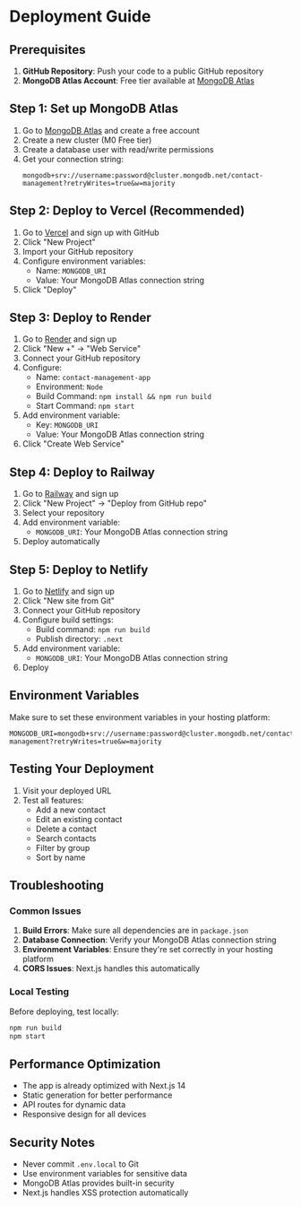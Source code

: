 # Deployment Guide

## Prerequisites

1. **GitHub Repository**: Push your code to a public GitHub repository
2. **MongoDB Atlas Account**: Free tier available at [MongoDB Atlas](https://www.mongodb.com/atlas)

## Step 1: Set up MongoDB Atlas

1. Go to [MongoDB Atlas](https://www.mongodb.com/atlas) and create a free account
2. Create a new cluster (M0 Free tier)
3. Create a database user with read/write permissions
4. Get your connection string:
   ```
   mongodb+srv://username:password@cluster.mongodb.net/contact-management?retryWrites=true&w=majority
   ```

## Step 2: Deploy to Vercel (Recommended)

1. Go to [Vercel](https://vercel.com) and sign up with GitHub
2. Click "New Project"
3. Import your GitHub repository
4. Configure environment variables:
   - Name: `MONGODB_URI`
   - Value: Your MongoDB Atlas connection string
5. Click "Deploy"

## Step 3: Deploy to Render

1. Go to [Render](https://render.com) and sign up
2. Click "New +" → "Web Service"
3. Connect your GitHub repository
4. Configure:
   - Name: `contact-management-app`
   - Environment: `Node`
   - Build Command: `npm install && npm run build`
   - Start Command: `npm start`
5. Add environment variable:
   - Key: `MONGODB_URI`
   - Value: Your MongoDB Atlas connection string
6. Click "Create Web Service"

## Step 4: Deploy to Railway

1. Go to [Railway](https://railway.app) and sign up
2. Click "New Project" → "Deploy from GitHub repo"
3. Select your repository
4. Add environment variable:
   - `MONGODB_URI`: Your MongoDB Atlas connection string
5. Deploy automatically

## Step 5: Deploy to Netlify

1. Go to [Netlify](https://netlify.com) and sign up
2. Click "New site from Git"
3. Connect your GitHub repository
4. Configure build settings:
   - Build command: `npm run build`
   - Publish directory: `.next`
5. Add environment variable:
   - `MONGODB_URI`: Your MongoDB Atlas connection string
6. Deploy

## Environment Variables

Make sure to set these environment variables in your hosting platform:

```env
MONGODB_URI=mongodb+srv://username:password@cluster.mongodb.net/contact-management?retryWrites=true&w=majority
```

## Testing Your Deployment

1. Visit your deployed URL
2. Test all features:
   - Add a new contact
   - Edit an existing contact
   - Delete a contact
   - Search contacts
   - Filter by group
   - Sort by name

## Troubleshooting

### Common Issues

1. **Build Errors**: Make sure all dependencies are in `package.json`
2. **Database Connection**: Verify your MongoDB Atlas connection string
3. **Environment Variables**: Ensure they're set correctly in your hosting platform
4. **CORS Issues**: Next.js handles this automatically

### Local Testing

Before deploying, test locally:

```bash
npm run build
npm start
```

## Performance Optimization

- The app is already optimized with Next.js 14
- Static generation for better performance
- API routes for dynamic data
- Responsive design for all devices

## Security Notes

- Never commit `.env.local` to Git
- Use environment variables for sensitive data
- MongoDB Atlas provides built-in security
- Next.js handles XSS protection automatically 